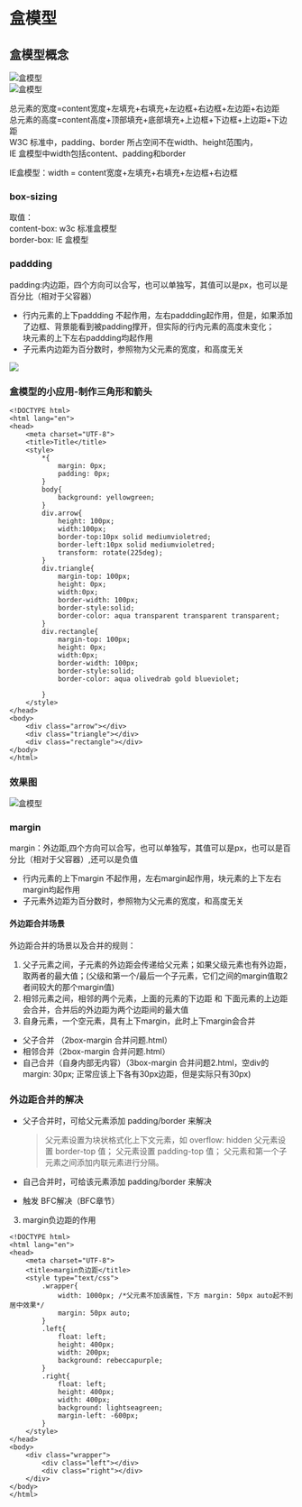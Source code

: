 # 盒模型

## 盒模型概念

 ![盒模型](./标准盒模型.png)  
 ![盒模型](./ie盒模型.png)  

总元素的宽度=content宽度+左填充+右填充+左边框+右边框+左边距+右边距   
总元素的高度=content高度+顶部填充+底部填充+上边框+下边框+上边距+下边距   
W3C 标准中，padding、border 所占空间不在width、height范围内，  
IE 盒模型中width包括content、padding和border   


IE盒模型：width = content宽度+左填充+右填充+左边框+右边框   


### box-sizing
取值：  
content-box: w3c 标准盒模型  
border-box: IE 盒模型  



### paddding
padding:内边距，四个方向可以合写，也可以单独写，其值可以是px，也可以是百分比（相对于父容器）
- 行内元素的上下paddding 不起作用，左右paddding起作用，但是，如果添加了边框、背景能看到被padding撑开，但实际的行内元素的高度未变化；   
  块元素的上下左右paddding均起作用   
- 子元素内边距为百分数时，参照物为父元素的宽度，和高度无关   


![](./行内元素的margin-padding.png)
### 盒模型的小应用-制作三角形和箭头

```
<!DOCTYPE html>
<html lang="en">
<head>
    <meta charset="UTF-8">
    <title>Title</title>
    <style>
        *{
            margin: 0px;
            padding: 0px;
        }
        body{
            background: yellowgreen;
        }
        div.arrow{
            height: 100px;
            width:100px;
            border-top:10px solid mediumvioletred;
            border-left:10px solid mediumvioletred;
            transform: rotate(225deg);
        }
        div.triangle{
            margin-top: 100px;
            height: 0px;
            width:0px;
            border-width: 100px;
            border-style:solid;
            border-color: aqua transparent transparent transparent;
        }
        div.rectangle{
            margin-top: 100px;
            height: 0px;
            width:0px;
            border-width: 100px;
            border-style:solid;
            border-color: aqua olivedrab gold blueviolet;

        }
    </style>
</head>
<body>
    <div class="arrow"></div>
    <div class="triangle"></div>
    <div class="rectangle"></div>
</body>
</html>
```
### 效果图
 ![盒模型](./box2.png)

### margin
margin：外边距,四个方向可以合写，也可以单独写，其值可以是px，也可以是百分比（相对于父容器）,还可以是负值   
- 行内元素的上下margin 不起作用，左右margin起作用，块元素的上下左右margin均起作用   
- 子元素外边距为百分数时，参照物为父元素的宽度，和高度无关  


#### 外边距合并场景
外边距合并的场景以及合并的规则：
1. 父子元素之间，子元素的外边距会传递给父元素；如果父级元素也有外边距，取两者的最大值；(父级和第一个/最后一个子元素，它们之间的margin值取2者间较大的那个margin值)
2. 相邻元素之间，相邻的两个元素，上面的元素的下边距 和 下面元素的上边距会合并，合并后的外边距为两个边距间的最大值
3. 自身元素，一个空元素，具有上下margin，此时上下margin会合并

- 父子合并 （2box-margin 合并问题.html）
- 相邻合并（2box-margin 合并问题.html）
- 自己合并（自身内部无内容）（3box-margin 合并问题2.html，空div的 margin: 30px; 正常应该上下各有30px边距，但是实际只有30px)
 
### 外边距合并的解决

- 父子合并时，可给父元素添加 padding/border 来解决
    > 父元素设置为块状格式化上下文元素，如 overflow: hidden
    > 父元素设置 border-top 值；
    > 父元素设置 padding-top 值；
    > 父元素和第一个子元素之间添加内联元素进行分隔。

- 自己合并时，可给该元素添加 padding/border 来解决
- 触发 BFC解决（BFC章节）

3. margin负边距的作用
```
<!DOCTYPE html>
<html lang="en">
<head>
    <meta charset="UTF-8">
    <title>margin负边距</title>
    <style type="text/css">
        .wrapper{
            width: 1000px; /*父元素不加该属性，下方 margin: 50px auto起不到居中效果*/
            margin: 50px auto;
        }
        .left{
            float: left;
            height: 400px;
            width: 200px;
            background: rebeccapurple;
        }
        .right{
            float: left;
            height: 400px;
            width: 400px;
            background: lightseagreen;
            margin-left: -600px;
        }
    </style>
</head>
<body>
    <div class="wrapper">
        <div class="left"></div>
        <div class="right"></div>
    </div>
</body>
</html>
```




